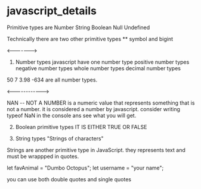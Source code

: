 # javascript_details

Primitive types are
Number
String
Boolean
Null
Undefined


Technically there are two other primitive types
** symbol and bigint

<------->

1. Number types
javascript have one number type
positive number types
negative number types
whole number types
decimal number types

50 7 3.98 -634 are all number types.

<------------>

NAN -- NOT A NUMBER
is a numeric value that represents something that is not a number.
it is considered a number by javascript.
consider writing typeof NaN in the console ans see what you will get.


2. Boolean primitive types
IT IS EITHER TRUE OR FALSE

3. String types
"Strings of characters"

Strings are another primitive type in JavaScript. they represents text and must be wrappped in quotes.

let favAnimal = "Dumbo Octopus";
let username = "your name";

you can use both double quotes and single quotes
